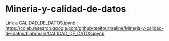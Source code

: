 # Mineria-y-calidad-de-datos
Link a CALIDAD_DE_DATOS.ipynb : https://colab.research.google.com/github/tealtourmaline/Mineria-y-calidad-de-datos/blob/main/CALIDAD_DE_DATOS.ipynb
